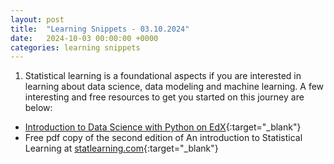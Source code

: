 ```yaml
---
layout: post
title:  "Learning Snippets - 03.10.2024"
date:   2024-10-03 00:00:00 +0000
categories: learning snippets
---
```

1. Statistical learning is a foundational aspects if you are interested in learning about data science, data modeling and machine learning. A few interesting and free resources to get you started on this journey are below:

- [Introduction to Data Science with Python on EdX](https://pll.harvard.edu/course/introduction-data-science-python){:target="_blank"}
- Free pdf copy of the second edition of An introduction to Statistical Learning at [statlearning.com](https://statlearning.com){:target="_blank"}
